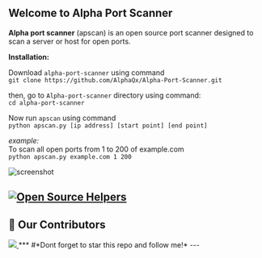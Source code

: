 ## Welcome to Alpha Port Scanner
**Alpha port scanner** (apscan) is an open source port scanner designed to scan a server or host for open ports. 

**Installation:**<br/>

Download `alpha-port-scanner` using command<br />
``` git clone https://github.com/AlphaQx/Alpha-Port-Scanner.git ``` <br />

then, go to `Alpha-port-scanner` directory using command: <br />
``` cd alpha-port-scanner ``` 

Now run `apscan` using command <br />
``` python apscan.py [ip address] [start point] [end point] ```
 
*_example:_*<br />
To scan all open ports from 1 to 200 of example.com <br/>
``` python apscan.py example.com 1 200 ```<br/>

![screenshot](https://user-images.githubusercontent.com/71433469/94832827-07bf9400-042c-11eb-8e06-73b5ae532ced.png)<br />

[![Open Source Helpers](https://www.codetriage.com/alphaqx/alpha-port-scanner/badges/users.svg)](https://www.codetriage.com/alphaqx/alpha-port-scanner)
---
## :handshake: Our Contributors
<a href="https://github.com/AlphaQx/Alpha-Port-Scanner/graphs/contributors">
  <img src="https://contrib.rocks/image?repo=AlphaQx/Alpha-Port-Scanner" />
</a>
***
 #*Dont forget to star this repo and follow me!*
 ---
